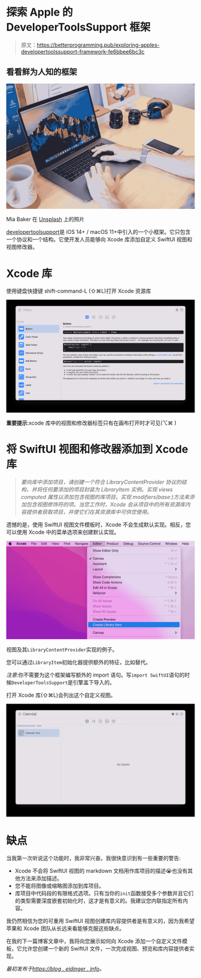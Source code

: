 # 探索 Apple 的 DeveloperToolsSupport 框架

> 原文：<https://betterprogramming.pub/exploring-apples-developertoolssupport-framework-fe6bbee6bc3c>

## 看看鲜为人知的框架

![](img/83d204e16993f1b9a8af47804f14c9d7.png)

Mia Baker 在 [Unsplash](https://unsplash.com?utm_source=medium&utm_medium=referral) 上的照片

[developertoolsupport](https://developer.apple.com/documentation/developertoolssupport)是 iOS 14+ / macOS 11+中引入的一个小框架。它只包含一个协议和一个结构。它使开发人员能够向 Xcode 库添加自定义 SwiftUI 视图和视图修改器。

# Xcode 库

使用键盘快捷键 shift-command-L (⇧⌘L)打开 Xcode 资源库

![](img/a595e0496869db0b5b46c84b947b2fee.png)

**重要提示**:xcode 库中的视图和修改器标签只有在画布打开时才可见(⌥⌘
)

# 将 SwiftUI 视图和修改器添加到 Xcode 库

> *要向库中添加项目，请创建一个符合 LibraryContentProvider 协议的结构，并将任何要添加的项目封装为 LibraryItem 实例。实现 views computed 属性以添加包含视图的库项目。实现 modifiers(base:)方法来添加包含视图修饰符的项。当您工作时，Xcode 会从项目中的所有资源库内容提供者获取项目，并使它们在其资源库中可供您使用。*

遗憾的是，使用 SwiftUI 视图文件模板时，Xcode 不会生成默认实现。相反，您可以使用 Xcode 中的菜单选项来创建默认实现。

![](img/3d15eb87e1d84e74d243c6d1577244aa.png)

视图及其`LibraryContentProvider`实现的例子。

您可以通过`LibraryItem`初始化器提供额外的特征，比如替代。

*注意*:你不需要为这个框架编写额外的 import 语句。写`import SwiftUI`语句的时候`DeveloperToolsSupport`是引擎盖下导入的。

打开 Xcode 库(⇧⌘L)会列出这个自定义视图。

![](img/149172713c4c70c0cbd467499b7c0543.png)

# 缺点

当我第一次听说这个功能时，我非常兴奋。我很快意识到有一些重要的警告:

*   Xcode 不会将 SwiftUI 视图的 markdown 文档用作库项目的描述😭也没有其他方法来添加描述。
*   您不能将图像或缩略图添加到库项目。
*   库项目中代码段的有限格式选项。只有当你的`init`函数接受多个参数并且它们的类型需要深度嵌套初始化时，这才是有意义的。我建议您内联指定所有内容。

我仍然相信为您的可重用 SwiftUI 视图创建库内容提供者是有意义的，因为我希望苹果和 Xcode 团队从长远来看能够克服这些缺点。

在我的下一篇博客文章中，我将向您展示如何向 Xcode 添加一个自定义文件模板，它允许您创建一个新的 SwiftUI 文件，一次完成视图、预览和库内容提供者实现。

*最初发布于*[*https://blog . eidinger . info*](https://blog.eidinger.info/apples-developertoolssupport-framework)*。*